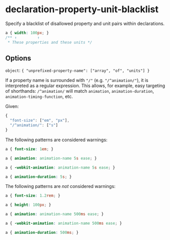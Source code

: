 # declaration-property-unit-blacklist

Specify a blacklist of disallowed property and unit pairs within declarations.

```css
a { width: 100px; }
/** ↑         ↑
 * These properties and these units */
```

## Options

`object`: `{
  "unprefixed-property-name": ["array", "of", "units"]
}`

If a property name is surrounded with `"/"` (e.g. `"/^animation/"`), it is interpreted as a regular expression. This allows, for example, easy targeting of shorthands: `/^animation/` will match `animation`, `animation-duration`, `animation-timing-function`, etc.

Given:

```js
{
  "font-size": ["em", "px"],
  "/^animation/": ["s"]
}
```

The following patterns are considered warnings:

```css
a { font-size: 1em; }
```

```css
a { animation: animation-name 5s ease; }
```

```css
a { -webkit-animation: animation-name 5s ease; }
```

```css
a { animation-duration: 5s; }
```

The following patterns are *not* considered warnings:

```css
a { font-size: 1.2rem; }
```

```css
a { height: 100px; }
```

```css
a { animation: animation-name 500ms ease; }
```

```css
a { -webkit-animation: animation-name 500ms ease; }
```

```css
a { animation-duration: 500ms; }
```
